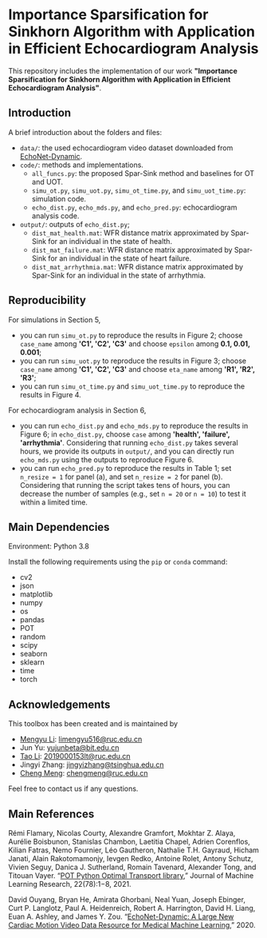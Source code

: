 # Importance Sparsification for Sinkhorn Algorithm with Application in Efficient Echocardiogram Analysis
This repository includes the implementation of our work **"Importance Sparsification for Sinkhorn Algorithm with Application in Efficient Echocardiogram Analysis"**.


## Introduction
A brief introduction about the folders and files:
* `data/`: the used echocardiogram video dataset downloaded from [EchoNet-Dynamic](https://echonet.github.io/dynamic/).
* `code/`: methods and implementations.
    * `all_funcs.py`: the proposed Spar-Sink method and baselines for OT and UOT.
    * `simu_ot.py`, `simu_uot.py`, `simu_ot_time.py`, and `simu_uot_time.py`: simulation code.
    * `echo_dist.py`, `echo_mds.py`, and `echo_pred.py`: echocardiogram analysis code.
* `output/`: outputs of `echo_dist.py`;
    * `dist_mat_health.mat`: WFR distance matrix approximated by Spar-Sink for an individual in the state of health.
    * `dist_mat_failure.mat`: WFR distance matrix approximated by Spar-Sink for an individual in the state of heart failure.
    * `dist_mat_arrhythmia.mat`: WFR distance matrix approximated by Spar-Sink for an individual in the state of arrhythmia.


## Reproducibility
For simulations in Section 5,
* you can run `simu_ot.py` to reproduce the results in Figure 2; choose `case_name` among **'C1', 'C2', 'C3'** and choose `epsilon` among **0.1, 0.01, 0.001**;
* you can run `simu_uot.py` to reproduce the results in Figure 3; choose `case_name` among **'C1', 'C2', 'C3'** and choose `eta_name` among **'R1', 'R2', 'R3'**;
* you can run `simu_ot_time.py` and `simu_uot_time.py` to reproduce the results in Figure 4.

For echocardiogram analysis in Section 6,
* you can run `echo_dist.py` and `echo_mds.py` to reproduce the results in Figure 6; in `echo_dist.py`, choose `case` among **'health', 'failure', 'arrhythmia'**. Considering that running `echo_dist.py` takes several hours, we provide its outputs in `output/`, and you can directly run `echo_mds.py` using the outputs to reproduce Figure 6.
* you can run `echo_pred.py` to reproduce the results in Table 1; set `n_resize = 1` for panel (a), and set `n_resize = 2` for panel (b). Considering that running the script takes tens of hours, you can decrease the number of samples (e.g., set `n = 20` or `n = 10`) to test it within a limited time.


## Main Dependencies
Environment: Python 3.8

Install the following requirements using the `pip` or `conda` command:
* cv2
* json
* matplotlib
* numpy
* os
* pandas
* POT
* random
* scipy
* seaborn
* sklearn
* time
* torch


## Acknowledgements

This toolbox has been created and is maintained by

* [Mengyu Li](https://github.com/Mengyu8042): limengyu516@ruc.edu.cn
* Jun Yu: yujunbeta@bit.edu.cn
* [Tao Li](https://github.com/sherlockLitao): 2019000153lt@ruc.edu.cn
* Jingyi Zhang: jingyizhang@tsinghua.edu.cn
* [Cheng Meng](https://github.com/ChengzijunAixiaoli): chengmeng@ruc.edu.cn

Feel free to contact us if any questions.

## Main References
Rémi Flamary, Nicolas Courty, Alexandre Gramfort, Mokhtar Z. Alaya, Aurélie Boisbunon, Stanislas Chambon, Laetitia Chapel, Adrien Corenflos, Kilian Fatras, Nemo Fournier, Léo Gautheron, Nathalie T.H. Gayraud, Hicham Janati, Alain Rakotomamonjy, Ievgen Redko, Antoine Rolet, Antony Schutz, Vivien Seguy, Danica J. Sutherland, Romain Tavenard, Alexander Tong, and Titouan Vayer. “[POT Python Optimal Transport library](https://pythonot.github.io/),” Journal of Machine Learning Research, 22(78):1−8, 2021.

David Ouyang, Bryan He, Amirata Ghorbani, Neal Yuan, Joseph Ebinger, Curt P. Langlotz, Paul A. Heidenreich, Robert A. Harrington, David H. Liang, Euan A. Ashley, and James Y. Zou. “[EchoNet-Dynamic: A Large New Cardiac Motion Video Data Resource for Medical Machine Learning](https://echonet.github.io/dynamic/),” 2020.
